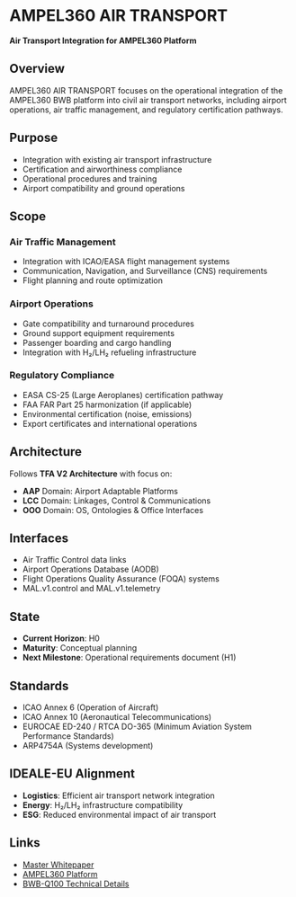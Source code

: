 # AMPEL360 AIR TRANSPORT

**Air Transport Integration for AMPEL360 Platform**

## Overview

AMPEL360 AIR TRANSPORT focuses on the operational integration of the AMPEL360 BWB platform into civil air transport networks, including airport operations, air traffic management, and regulatory certification pathways.

## Purpose

- Integration with existing air transport infrastructure
- Certification and airworthiness compliance
- Operational procedures and training
- Airport compatibility and ground operations

## Scope

### Air Traffic Management
- Integration with ICAO/EASA flight management systems
- Communication, Navigation, and Surveillance (CNS) requirements
- Flight planning and route optimization

### Airport Operations
- Gate compatibility and turnaround procedures
- Ground support equipment requirements
- Passenger boarding and cargo handling
- Integration with H₂/LH₂ refueling infrastructure

### Regulatory Compliance
- EASA CS-25 (Large Aeroplanes) certification pathway
- FAA FAR Part 25 harmonization (if applicable)
- Environmental certification (noise, emissions)
- Export certificates and international operations

## Architecture

Follows **TFA V2 Architecture** with focus on:
- **AAP** Domain: Airport Adaptable Platforms
- **LCC** Domain: Linkages, Control & Communications
- **OOO** Domain: OS, Ontologies & Office Interfaces

## Interfaces

- Air Traffic Control data links
- Airport Operations Database (AODB)
- Flight Operations Quality Assurance (FOQA) systems
- MAL.v1.control and MAL.v1.telemetry

## State

- **Current Horizon**: H0
- **Maturity**: Conceptual planning
- **Next Milestone**: Operational requirements document (H1)

## Standards

- ICAO Annex 6 (Operation of Aircraft)
- ICAO Annex 10 (Aeronautical Telecommunications)
- EUROCAE ED-240 / RTCA DO-365 (Minimum Aviation System Performance Standards)
- ARP4754A (Systems development)

## IDEALE-EU Alignment

- **Logistics**: Efficient air transport network integration
- **Energy**: H₂/LH₂ infrastructure compatibility
- **ESG**: Reduced environmental impact of air transport

## Links

- [Master Whitepaper](../README.md)
- [AMPEL360 Platform](../AMPEL360/)
- [BWB-Q100 Technical Details](../BWB-Q100/)
